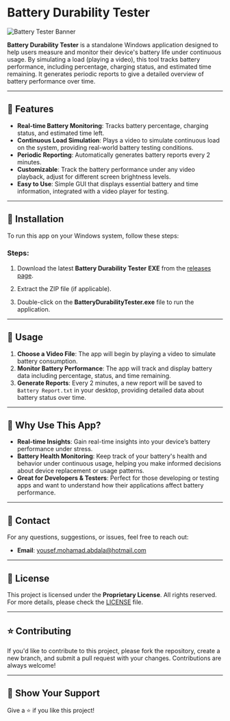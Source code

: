# Battery Durability Tester

![Battery Tester Banner](https://img.shields.io/badge/Project-Battery_Durability_Tester-blue)

**Battery Durability Tester** is a standalone Windows application designed to help users measure and monitor their device's battery life under continuous usage. By simulating a load (playing a video), this tool tracks battery performance, including percentage, charging status, and estimated time remaining. It generates periodic reports to give a detailed overview of battery performance over time.

---

## 🚀 Features

- **Real-time Battery Monitoring**: Tracks battery percentage, charging status, and estimated time left.
- **Continuous Load Simulation**: Plays a video to simulate continuous load on the system, providing real-world battery testing conditions.
- **Periodic Reporting**: Automatically generates battery reports every 2 minutes.
- **Customizable**: Track the battery performance under any video playback, adjust for different screen brightness levels.
- **Easy to Use**: Simple GUI that displays essential battery and time information, integrated with a video player for testing.

---

## 🔧 Installation

To run this app on your Windows system, follow these steps:

### Steps:

1. Download the latest **Battery Durability Tester** **EXE** from the [releases page](https://github.com/lordpaoloo/BatteryDurabilityTester/releases).
   
2. Extract the ZIP file (if applicable).

3. Double-click on the **BatteryDurabilityTester.exe** file to run the application.

---

## 🎥 Usage

1. **Choose a Video File**: The app will begin by playing a video to simulate battery consumption.
2. **Monitor Battery Performance**: The app will track and display battery data including percentage, status, and time remaining.
3. **Generate Reports**: Every 2 minutes, a new report will be saved to `Battery Report.txt` in your desktop, providing detailed data about battery status over time.

---

## 🌟 Why Use This App?

- **Real-time Insights**: Gain real-time insights into your device’s battery performance under stress.
- **Battery Health Monitoring**: Keep track of your battery's health and behavior under continuous usage, helping you make informed decisions about device replacement or usage patterns.
- **Great for Developers & Testers**: Perfect for those developing or testing apps and want to understand how their applications affect battery performance.

---

## 📧 Contact

For any questions, suggestions, or issues, feel free to reach out:

- **Email**: [yousef.mohamad.abdala@hotmail.com](mailto:yousef.mohamad.abdala@hotmail.com)

---

## 📝 License

This project is licensed under the **Proprietary License**. All rights reserved. For more details, please check the [LICENSE](LICENSE) file.

---

## ⭐ Contributing

If you'd like to contribute to this project, please fork the repository, create a new branch, and submit a pull request with your changes. Contributions are always welcome!

---

## 🚀 Show Your Support

Give a ⭐️ if you like this project!
